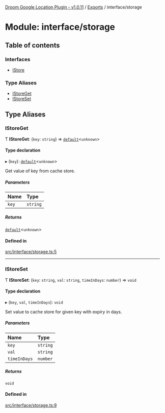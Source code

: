 [Droom Google Location Plugin - v1.0.11](../README.md) / [Exports](../modules.md) / interface/storage

# Module: interface/storage

## Table of contents

### Interfaces

- [IStore](../interfaces/interface_storage.IStore.md)

### Type Aliases

- [IStoreGet](interface_storage.md#istoreget)
- [IStoreSet](interface_storage.md#istoreset)

## Type Aliases

### IStoreGet

Ƭ **IStoreGet**: (`key`: `string`) => [`default`](interface_nullable.md#default)<`unknown`\>

#### Type declaration

▸ (`key`): [`default`](interface_nullable.md#default)<`unknown`\>

Get value of key from cache store.

##### Parameters

| Name | Type |
| :------ | :------ |
| `key` | `string` |

##### Returns

[`default`](interface_nullable.md#default)<`unknown`\>

#### Defined in

[src/interface/storage.ts:5](https://github.com/hitendrarao/location/blob/4dc7506/src/interface/storage.ts#L5)

___

### IStoreSet

Ƭ **IStoreSet**: (`key`: `string`, `val`: `string`, `timeInDays`: `number`) => `void`

#### Type declaration

▸ (`key`, `val`, `timeInDays`): `void`

Set value to cache store for given key with expiry in days.

##### Parameters

| Name | Type |
| :------ | :------ |
| `key` | `string` |
| `val` | `string` |
| `timeInDays` | `number` |

##### Returns

`void`

#### Defined in

[src/interface/storage.ts:9](https://github.com/hitendrarao/location/blob/4dc7506/src/interface/storage.ts#L9)
